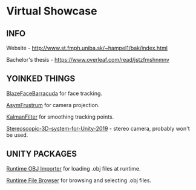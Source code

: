 # Virtual Showcase

## INFO
Website - http://www.st.fmph.uniba.sk/~hampel1/bak/index.html

Bachelor's thesis - https://www.overleaf.com/read/jstzfmshnmnv

## YOINKED THINGS
[BlazeFaceBarracuda](https://github.com/keijiro/BlazeFaceBarracuda) for face tracking.

[AsymFrustrum](https://github.com/Emerix/AsymFrustum) for camera projection.

[KalmanFilter](https://gist.github.com/davidfoster/48acce6c13e5f7f247dc5d5909dce349) for smoothing tracking points.

[Stereoscopic-3D-system-for-Unity-2019](https://github.com/Vital-Volkov/Stereoscopic-3D-system-for-Unity-2019-) - stereo camera, probably won't be used.

## UNITY PACKAGES
[Runtime OBJ Importer](https://assetstore.unity.com/packages/tools/modeling/runtime-obj-importer-49547) for loading .obj files at runtime.

[Runtime File Browser](https://assetstore.unity.com/packages/tools/gui/runtime-file-browser-113006) for browsing and selecting .obj files.